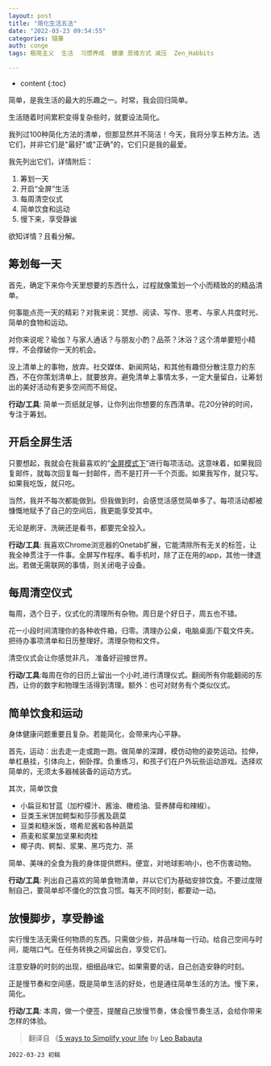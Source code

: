 ```yaml
---
layout: post
title: "简化生活五法"
date: "2022-03-23 09:54:55"
categories: 隨筆
auth: conge
tags: 极简主义  生活  习惯养成  健康 思维方式 减压  Zen_Habbits

---
```

* content
{:toc}

简单，是我生活的最大的乐趣之一。时常，我会回归简单。

生活随着时间累积变得复杂些时，就要设法简化。

我列过100种简化方法的清单，但那显然并不简洁！今天，我将分享五种方法。选它们，并非它们是"最好"或"正确"的，它们只是我的最爱。

我先列出它们，详情附后：

1. 筹划一天
2. 开启“全屏”生活
3. 每周清空仪式
4. 简单饮食和运动
5. 慢下来，享受静谧

欲知详情？且看分解。




## 筹划每一天

首先，确定下来你今天里想要的东西什么，过程就像策划一个小而精致的的精品清单。

何事能点亮一天的精彩？对我来说：冥想、阅读、写作、思考、与家人共度时光、简单的食物和运动。

对你来说呢？瑜伽？与家人通话？与朋友小酌？品茶？沐浴？这个清单要短小精悍，不会撑破你一天的机会。

没上清单上的事物，放弃。社交媒体、新闻网站，和其他有趣但分散注意力的东西，不在你策划清单上，就要放弃。避免清单上事情太多，一定大量留白，让筹划出的美好活动有更多空间而不局促。

__行动/工具__: 简单一页纸就足够，让你列出你想要的东西清单。花20分钟的时间，专注于筹划。


## 开启全屏生活

只要想起，我就会在我最喜欢的“[全屏模式下]()”进行每项活动。这意味着，如果我回复邮件，就每次回复每一封邮件，而不是打开一千个页面。如果我写作，就只写。如果我吃饭，就只吃。

当然，我并不每次都能做到。但我做到时，会感觉活感觉简单多了。每项活动都被慷慨地赋予了自己的空间后，我更能享受其中。

无论是刷牙、洗碗还是看书，都要完全投入。

__行动/工具__: 我喜欢Chrome浏览器的Onetab扩展，它能清除所有无关的标签，让我全神贯注于一件事。全屏写作程序。看手机时，除了正在用的app，其他一律退出。若做无需联网的事情，则关闭电子设备。

## 每周清空仪式

每周，选个日子，仪式化的清理所有杂物。周日是个好日子，周五也不错。

花一小段时间清理你的各种收件箱，归零。清理办公桌，电脑桌面/下载文件夹。把待办事项清单和日历整理好。清理杂物和文件。

清空仪式会让你感觉非凡， 准备好迎接世界。

__行动/工具__:每周在你的日历上留出一个小时,进行清理仪式。翻阅所有你能翻阅的东西，让你的数字和物理生活得到清理。额外：也可对财务有个类似仪式。

## 简单饮食和运动

身体健康问题重要且复杂。若能简化，会带来内心平静。

首先，运动：出去走一走或跑一跑。做简单的深蹲，模仿动物的姿势运动。拉伸，单杠悬挂，引体向上，俯卧撑。负重练习，和孩子们在户外玩些运动游戏。选择欢简单的，无须太多器械装备的运动方式。

其次，简单饮食

* 小扁豆和甘蓝（加柠檬汁、酱油、橄榄油、营养酵母和辣椒）。
* 豆类玉米饼加鳄梨和莎莎酱及蔬菜
* 豆类和糙米饭，塔希尼酱和各种蔬菜
* 燕麦和浆果加坚果和肉桂
* 椰子肉、鳄梨、浆果、黑巧克力、茶

简单、美味的全食为我的身体提供燃料。便宜，对地球影响小，也不伤害动物。

__行动/工具__: 列出自己喜欢的简单食物清单，并以它们为基础安排饮食。不要过度限制自己，要简单却不僵化的饮食习惯。每天不同时刻，都要动一动。

## 放慢脚步，享受静谧

实行慢生活无需任何物质的东西。只需做少些，并品味每一行动。给自己空间与时间，能喘口气。在任务转换之间留出白，享受它们。

注意安静的时刻的出现，细细品味它。如果需要的话，自己创造安静的时刻。

正是慢节奏和空间感，既是简单生活的好处，也是通往简单生活的方法。慢下来，简化。

__行动/工具__: 本周，做一个便签，提醒自己放慢节奏，体会慢节奏生活，会给你带来怎样的体验。

> 翻译自 《[5 ways to Simplify your life](https://zenhabits.net/simplify5/) by [Leo Babauta](https://leobabauta.com/)

```
2022-03-23 初稿
```
